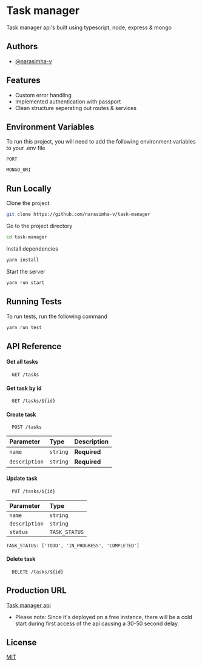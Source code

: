 # Task manager

Task manager api's built using typescript, node, express & mongo

## Authors

-   [@narasimha-v](https://github.com/narasimha-v)

## Features

-   Custom error handling
-   Implemented authentication with passport
-   Clean structure seperating out routes & services

## Environment Variables

To run this project, you will need to add the following environment variables to your .env file

`PORT`

`MONGO_URI`

## Run Locally

Clone the project

```bash
git clone https://github.com/narasimha-v/task-manager
```

Go to the project directory

```bash
cd task-manager
```

Install dependencies

```bash
yarn install
```

Start the server

```bash
yarn run start
```

## Running Tests

To run tests, run the following command

```bash
yarn run test
```

## API Reference

#### Get all tasks

```http
  GET /tasks
```

#### Get task by id

```http
  GET /tasks/${id}
```

#### Create task

```http
  POST /tasks
```

| Parameter     | Type     | Description  |
| :------------ | :------- | :----------- |
| `name`        | `string` | **Required** |
| `description` | `string` | **Required** |

#### Update task

```http
  PUT /tasks/${id}
```

| Parameter     | Type          |
| :------------ | :------------ |
| `name`        | `string`      |
| `description` | `string`      |
| `status`      | `TASK_STATUS` |

`TASK_STATUS: ['TODO', 'IN_PROGRESS', 'COMPLETED']`

#### Delete task

```http
  DELETE /tasks/${id}
```

## Production URL

[Task manager api](https://task-manager-qj1g.onrender.com)

- Please note: Since it's deployed on a free instance, there will be a cold start during first access of the api causing a 30-50 second delay.

## License

[MIT](https://choosealicense.com/licenses/mit/)

